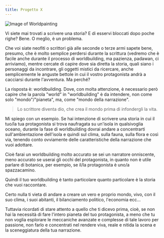 ```yaml
---
title: Progetto X
---
```

![Image of Worldpainting](https://azamelworlds.github.io/worldbuilding/img/worldpainting.jpg)

Vi siete mai trovati a scrivere una storia? E di esservi bloccati dopo poche righe? Bene. O meglio, è un problema.

Che voi siate neofiti o scrittori già alle seconde o terze armi sapete bene, presumo, che è molto semplice perdersi durante la scrittura (vedremo che è facile anche durante il processo di worldbuilding, ma pazienza, padawan, ci arriviamo), mentre cercate di capire dove sia diretta la storia, quali siano i personaggi da incontrare, gli oggetti mistici da ricercare, anche semplicemente le anguste bettole in cui il vostro protagonista andrà a cacciarsi durante l'avventura. Ma perché?

La risposta è: worldbuilding. Dove, con molta attenzione, è necessario però capire che la parola "world" in "worldbuilding" è da intendere, non come solo "mondo"/"pianeta", ma, come "mondo della narrazione".

> Lo scrittore diventa dio, che crea il mondo prima di infondergli la vita.

Mi spiego con un esempio. Se hai intenzione di scrivere una storia in cui il tuo/la tua protagonista si trova naufragata su un'isola in qualsivoglia oceano, durante la fase di worldbuilding dovrai andare a concentrarti sull'ambientazione dell'isola e quindi sul clima, sulla fauna, sulla flora e così via, tenendo conto ovviamente delle caratteristiche della narrazione che vuoi adottare.

Cioè farai un worldbuilding molto accurato se sei un narratore onniscente, meno accurato se userai gli occhi del protagonista, in quanto non è utile parlare di botanica, per esempio, se il/la protagonista è uno/a spazzacamino.

Quindi il tuo worldbuilding è tanto particolare quanto particolare è la storia che vuoi raccontare.

Certo nulla ti vieta di andare a creare un vero e proprio mondo, vivo, con il suo clima, i suoi abitanti, il bilanciamento politico, l'economia ecc...

Tuttavia ricordati di stare attento a quello che ti dicevo prima, cioè, se non hai la necessità di fare l'intero pianeta del tuo protagonista, a meno che tu non voglia esplorare le meccaniche avanzate e complesse di tale lavoro per passione, non farlo e concentrati nel rendere viva, reale e nitida la scena e la sceneggiatura della tua narrazione.
